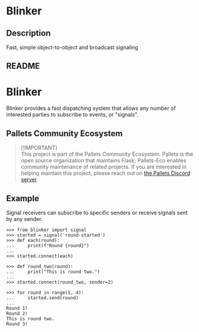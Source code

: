 # Blinker

## Description

Fast, simple object-to-object and broadcast signaling

## README

# Blinker

Blinker provides a fast dispatching system that allows any number of
interested parties to subscribe to events, or "signals".

## Pallets Community Ecosystem

> [!IMPORTANT]\
> This project is part of the Pallets Community Ecosystem. Pallets is the open
> source organization that maintains Flask; Pallets-Eco enables community
> maintenance of related projects. If you are interested in helping maintain
> this project, please reach out on [the Pallets Discord server][discord].
>
> [discord]: https://discord.gg/pallets

## Example

Signal receivers can subscribe to specific senders or receive signals
sent by any sender.

```pycon
>>> from blinker import signal
>>> started = signal('round-started')
>>> def each(round):
...     print(f"Round {round}")
...
>>> started.connect(each)

>>> def round_two(round):
...     print("This is round two.")
...
>>> started.connect(round_two, sender=2)

>>> for round in range(1, 4):
...     started.send(round)
...
Round 1!
Round 2!
This is round two.
Round 3!
```
